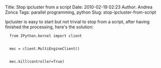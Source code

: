 Title: Stop ipcluster from a script
Date: 2010-02-19 02:23
Author: Andrea Zonca
Tags: parallel programming, python
Slug: stop-ipcluster-from-script

<p>
 Ipcluster is easy to start but not trivial to stop from a script, after having finished the processing, here's the solution:
 <br/>
 <code>
  from IPython.kernel import client
  <br/>
  mec = client.MultiEngineClient()
  <br/>
  mec.kill(controller=True)
 </code>
</p>